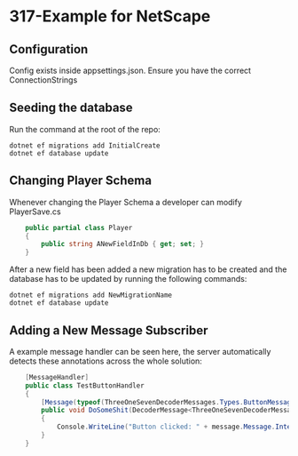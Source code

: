 # 317-Example for NetScape

## Configuration
Config exists inside appsettings.json. Ensure you have the correct ConnectionStrings

## Seeding the database

Run the command at the root of the repo:
```
dotnet ef migrations add InitialCreate
dotnet ef database update
```

## Changing Player Schema
Whenever changing the Player Schema a developer can modify PlayerSave.cs

```csharp
    public partial class Player
    {
        public string ANewFieldInDb { get; set; }
    }
```

After a new field has been added a new migration has to be created and the database has to be updated by running the following commands:
```
dotnet ef migrations add NewMigrationName
dotnet ef database update
```

## Adding a New Message Subscriber
A example message handler can be seen here, the server automatically detects these annotations across the whole solution:
```csharp
    [MessageHandler]
    public class TestButtonHandler
    {
        [Message(typeof(ThreeOneSevenDecoderMessages.Types.ButtonMessage))]
        public void DoSomeShit(DecoderMessage<ThreeOneSevenDecoderMessages.Types.ButtonMessage> message)
        {
            Console.WriteLine("Button clicked: " + message.Message.InterfaceId);
        }
    }
```
